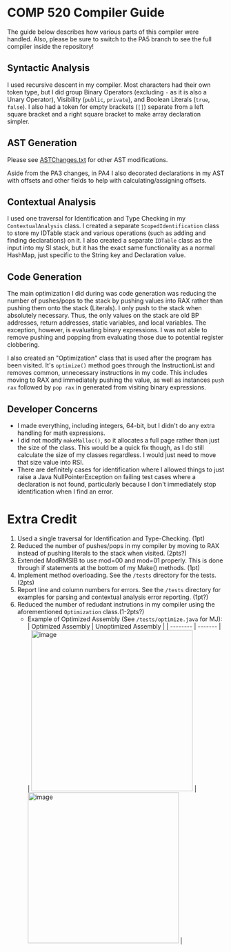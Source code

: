 # COMP 520 Compiler Guide

The guide below describes how various parts of this compiler were handled. Also, please be sure to switch to the PA5 branch to see the full compiler inside the repository!

## Syntactic Analysis
I used recursive descent in my compiler. Most characters had their own token type, but I did group Binary Operators (excluding `-` as it is also a Unary Operator), Visibility (`public`, `private`), and Boolean Literals (`true`, `false`). I also had a token for empty brackets (`[]`) separate from a left square bracket and a right square bracket to make array declaration simpler.

## AST Generation
Please see [ASTChanges.txt](https://github.com/jadekeegan/compiler/blob/df008d63ea4a7d31f9c5ae6de2e34fbddf81aaf1/pa1/src/miniJava/ContextualAnalysis/ASTChanges.txt) for other AST modifications.

Aside from the PA3 changes, in PA4 I also decorated declarations in my AST with offsets and other fields to help with calculating/assigning offsets.

## Contextual Analysis
I used one traversal for Identification and Type Checking in my `ContextualAnalysis` class. I created a separate `ScopedIdentification` class to store my IDTable stack and various operations (such as adding and finding declarations) on it. I also created a separate `IDTable` class as the input into my SI stack, but it has the exact same functionality as a normal HashMap, just specific to the String key and Declaration value.

## Code Generation
The main optimization I did during was code generation was reducing the number of pushes/pops to the stack by pushing values into RAX rather than pushing them onto the stack (Literals). I only push to the stack when absolutely necessary. Thus, the only values on the stack are old BP addresses, return addresses, static variables, and local variables. The exception, however, is evaluating binary expressions. I was not able to remove pushing and popping from evaluating those due to potential register clobbering.

I also created an "Optimization" class that is used after the program has been visited. It's `optimize()` method goes through the InstructionList and removes common, unnecessary instructions in my code. This includes moving to RAX and immediately pushing the value, as well as instances `push rax` followed by `pop rax` in generated from visiting binary expressions.

## Developer Concerns
- I made everything, including integers, 64-bit, but I didn't do any extra handling for math expressions.
- I did not modify `makeMalloc()`, so it allocates a full page rather than just the size of the class. This would be a quick fix though, as I do still calculate the size of my classes regardless. I would just need to move that size value into RSI.
- There are definitely cases for identification where I allowed things to just raise a Java NullPointerException on failing test cases where a declaration is not found, particularly because I don't immediately stop identification when I find an error.

# Extra Credit
1. Used a single traversal for Identification and Type-Checking. (1pt)
2. Reduced the number of pushes/pops in my compiler by moving to RAX instead of pushing literals to the stack when visited. (2pts?)
4. Extended ModRMSIB to use mod=00 and mod=01 properly. This is done through if statements at the bottom of my Make() methods. (1pt)
5. Implement method overloading. See the `/tests` directory for the tests. (2pts)
6. Report line and column numbers for errors. See the `/tests` directory for examples for parsing and contextual analysis error reporting. (1pt?)
7. Reduced the number of redudant instrutions in my compiler using the aforementioned `Optimization` class.(1-2pts?)
   * Example of Optimized Assembly (See `/tests/optimize.java` for MJ):
     | Optimized Assembly | Unoptimized Assembly |
     | -------- | ------- |
     | <img width="374" alt="image" src="https://github.com/jadekeegan/compiler/assets/97476936/306daf1b-4abf-4b1a-bd3f-0961e253a6a6"> | <img width="350" alt="image" src="https://github.com/jadekeegan/compiler/assets/97476936/777b2f7d-7976-4ec8-ba18-b208a24e498d"> |
